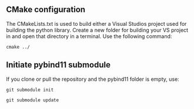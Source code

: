 ## CMake configuration 
The CMakeLists.txt is used to build either a Visual Studios project used for building the python library. Create a new folder for building your VS project in and open that directory in a terminal. Use the following command:
```console
cmake ../
```


## Initiate pybind11 submodule
If you clone or pull the repository and the pybind11 folder is empty, use:
```console
git submodule init
```
```console
git submodule update
```